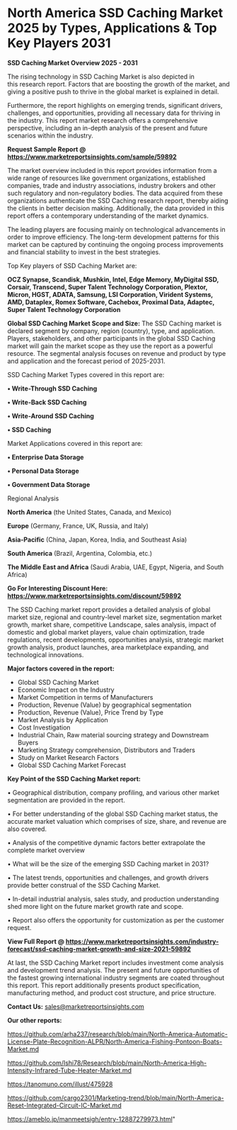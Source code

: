 # North America SSD Caching Market 2025 by Types, Applications & Top Key Players 2031

<Strong> SSD Caching Market Overview 2025 - 2031</strong>

The rising technology in SSD Caching Market is also depicted in this research report. Factors that are boosting the growth of the market, and giving a positive push to thrive in the global market is explained in detail.

Furthermore, the report highlights on emerging trends, significant drivers, challenges, and opportunities, providing all necessary data for thriving in the industry. This report market research offers a comprehensive perspective, including an in-depth analysis of the present and future scenarios within the industry.

<strong>Request Sample Report @ <a href=https://www.marketreportsinsights.com/sample/59892>https://www.marketreportsinsights.com/sample/59892</a></strong>

The market overview included in this report provides information from a wide range of resources like government organizations, established companies, trade and industry associations, industry brokers and other such regulatory and non-regulatory bodies. The data acquired from these organizations authenticate the SSD Caching research report, thereby aiding the clients in better decision making. Additionally, the data provided in this report offers a contemporary understanding of the market dynamics.

The leading players are focusing mainly on technological advancements in order to improve efficiency. The long-term development patterns for this market can be captured by continuing the ongoing process improvements and financial stability to invest in the best strategies.

Top Key players of SSD Caching Market are:

<strong>OCZ Synapse, Scandisk, Mushkin, Intel, Edge Memory, MyDigital SSD, Corsair, Transcend, Super Talent Technology Corporation, Plextor, Micron, HGST, ADATA, Samsung, LSI Corporation, Virident Systems, AMD, Dataplex, Romex Software, Cachebox, Proximal Data, Adaptec, Super Talent Technology Corporation</strong>

<strong><b>Global SSD Caching Market Scope and Size:</b></strong>
The SSD Caching market is declared segment by company, region (country), type, and application. Players, stakeholders, and other participants in the global SSD Caching market will gain the market scope as they use the report as a powerful resource. The segmental analysis focuses on revenue and product by type and application and the forecast period of 2025-2031.

SSD Caching Market Types covered in this report are:

<strong>• Write-Through SSD Caching

• Write-Back SSD Caching

• Write-Around SSD Caching

• SSD Caching</strong>

Market Applications covered in this report are:

<strong>• Enterprise Data Storage

• Personal Data Storage

• Government Data Storage</strong> 

Regional Analysis

<strong>North America</strong> (the United States, Canada, and Mexico)

<strong>Europe</strong> (Germany, France, UK, Russia, and Italy)

<strong>Asia-Pacific</strong> (China, Japan, Korea, India, and Southeast Asia)

<strong>South America</strong> (Brazil, Argentina, Colombia, etc.)

<strong>The Middle East and Africa</strong> (Saudi Arabia, UAE, Egypt, Nigeria, and South Africa)

<strong>Go For Interesting Discount Here: <a href=https://www.marketreportsinsights.com/discount/59892>https://www.marketreportsinsights.com/discount/59892</a></strong>

The SSD Caching market report provides a detailed analysis of global market size, regional and country-level market size, segmentation market growth, market share, competitive Landscape, sales analysis, impact of domestic and global market players, value chain optimization, trade regulations, recent developments, opportunities analysis, strategic market growth analysis, product launches, area marketplace expanding, and technological innovations.

<strong><b>Major factors covered in the report:</b></strong>
<ul>
  <li>Global SSD Caching Market </li>
  <li>Economic Impact on the Industry</li>
  <li>Market Competition in terms of Manufacturers</li>
  <li>Production, Revenue (Value) by geographical segmentation</li>
  <li>Production, Revenue (Value), Price Trend by Type</li>
  <li>Market Analysis by Application</li>
  <li>Cost Investigation</li>
  <li>Industrial Chain, Raw material sourcing strategy and Downstream Buyers</li>
  <li>Marketing Strategy comprehension, Distributors and Traders</li>
  <li>Study on Market Research Factors</li>
  <li>Global SSD Caching Market Forecast</li>
</ul>

<strong><b>Key Point of the SSD Caching Market report:</b></strong>

• Geographical distribution, company profiling, and various other market segmentation are provided in the report.

• For better understanding of the global SSD Caching market status, the accurate market valuation which comprises of size, share, and revenue are also covered.

• Analysis of the competitive dynamic factors better extrapolate the complete market overview

• What will be the size of the emerging SSD Caching market in 2031?

• The latest trends, opportunities and challenges, and growth drivers provide better construal of the SSD Caching Market.

• In-detail industrial analysis, sales study, and production understanding shed more light on the future market growth rate and scope.

• Report also offers the opportunity for customization as per the customer request.

<strong><b>View Full Report @ <a href=https://www.marketreportsinsights.com/industry-forecast/ssd-caching-market-growth-and-size-2021-59892>https://www.marketreportsinsights.com/industry-forecast/ssd-caching-market-growth-and-size-2021-59892</a></b></strong>


At last, the SSD Caching Market report includes investment come analysis and development trend analysis. The present and future opportunities of the fastest growing international industry segments are coated throughout this report. This report additionally presents product specification, manufacturing method, and product cost structure, and price structure.

<strong>Contact Us:</strong>
sales@marketreportsinsights.com

<strong>Our other reports:</strong>

<a href=https://github.com/arha237/research/blob/main/North-America-Automatic-License-Plate-Recognition-ALPR/North-America-Fishing-Pontoon-Boats-Market.md>https://github.com/arha237/research/blob/main/North-America-Automatic-License-Plate-Recognition-ALPR/North-America-Fishing-Pontoon-Boats-Market.md</a>

<a href=https://github.com/Ishi78/Research/blob/main/North-America-High-Intensity-Infrared-Tube-Heater-Market.md>https://github.com/Ishi78/Research/blob/main/North-America-High-Intensity-Infrared-Tube-Heater-Market.md</a>

<a href=https://tanomuno.com/illust/475928>https://tanomuno.com/illust/475928</a>

<a href=https://github.com/cargo2301/Marketing-trend/blob/main/North-America-Reset-Integrated-Circuit-IC-Market.md>https://github.com/cargo2301/Marketing-trend/blob/main/North-America-Reset-Integrated-Circuit-IC-Market.md</a>

<a href=https://ameblo.jp/manmeetsigh/entry-12887279973.html>https://ameblo.jp/manmeetsigh/entry-12887279973.html</a>"
